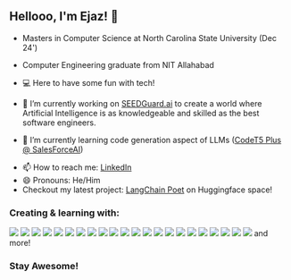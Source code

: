 ## Hellooo, I'm Ejaz! 👋
<!--
![Ejaz's GitHub stats](https://github-readme-stats.vercel.app/api?username=ez7051&count_private=true&show_icons=true&theme=panda)
<br>
<br>
<img src ="https://github-readme-streak-stats.herokuapp.com?user=ez7051&theme=panda">
-->

- Masters in Computer Science at North Carolina State University (Dec 24')
- Computer Engineering graduate from NIT Allahabad
- 💻 Here to have some fun with tech! 

- 🔭 I’m currently working on <a href="https://seedguard.ai">SEEDGuard.ai</a> to create a world where Artificial Intelligence is as knowledgeable and skilled as the best software engineers.
- 🌱 I’m currently learning code generation aspect of LLMs (<a href="https://github.com/salesforce/CodeT5">CodeT5 Plus @ SalesForceAI</a>)
<!-- - 👯 I’m looking to collaborate on ...
- 🤔 I’m looking for help with ... 
- 💬 Ask me about ... -->
- 📫 How to reach me: <a href="https://www.linkedin.com/in/ejaz-ahamed-shaik-617a10144/">LinkedIn</a>
- 😄 Pronouns: He/Him
- Checkout my latest project: <a href="https://huggingface.co/spaces/ez7051/LLM_Poet">LangChain Poet</a> on Huggingface space!
<!--- ⚡ Fun fact: ... -->

### Creating & learning with:

![](https://img.shields.io/badge/Java-informational?style=flat&logo=<LOGO_NAME>&logoColor=white&color=1E90FF)
![](https://img.shields.io/badge/Python-informational?style=flat&logo=<LOGO_NAME>&logoColor=white&color=120A8F)
![](https://img.shields.io/badge/C/C++-informational?style=flat&logo=<LOGO_NAME>&logoColor=white&color=3299CC)
![](https://img.shields.io/badge/SQL-informational?style=flat&logo=<LOGO_NAME>&logoColor=white&color=008080)
![](https://img.shields.io/badge/AWS-informational?style=flat&logo=<LOGO_NAME>&logoColor=white&color=008080)
![](https://img.shields.io/badge/Tensorflow-informational?style=flat&logo=<LOGO_NAME>&logoColor=white&color=3299CC)
![](https://img.shields.io/badge/Pytorch-informational?style=flat&logo=<LOGO_NAME>&logoColor=white&color=008080)
![](https://img.shields.io/badge/Tableau-informational?style=flat&logo=<LOGO_NAME>&logoColor=white&color=008080)
![](https://img.shields.io/badge/Docker-informational?style=flat&logo=<LOGO_NAME>&logoColor=white&color=3299CC)
![](https://img.shields.io/badge/Openshift-informational?style=flat&logo=<LOGO_NAME>&logoColor=white&color=008080)
![](https://img.shields.io/badge/Kubernetes-informational?style=flat&logo=<LOGO_NAME>&logoColor=white&color=120A8F)
![](https://img.shields.io/badge/Ansible-informational?style=flat&logo=<LOGO_NAME>&logoColor=white&color=3299CC)
![](https://img.shields.io/badge/RabbitMq-informational?style=flat&logo=<LOGO_NAME>&logoColor=white&color=008080)
![](https://img.shields.io/badge/Kafka-informational?style=flat&logo=<LOGO_NAME>&logoColor=white&color=120A8F)
![](https://img.shields.io/badge/Splunk-informational?style=flat&logo=<LOGO_NAME>&logoColor=white&color=008080)
![](https://img.shields.io/badge/BlockChain-informational?style=flat&logo=<LOGO_NAME>&logoColor=white&color=120A8F)
![](https://img.shields.io/badge/Redis-informational?style=flat&logo=<LOGO_NAME>&logoColor=white&color=3299CC)
![](https://img.shields.io/badge/Jenkins-informational?style=flat&logo=<LOGO_NAME>&logoColor=white&color=008080)
![](https://img.shields.io/badge/DeepLearning-informational?style=flat&logo=<LOGO_NAME>&logoColor=white&color=1E90FF)
![](https://img.shields.io/badge/NLP-informational?style=flat&logo=<LOGO_NAME>&logoColor=white&color=120A8F)
![](https://img.shields.io/badge/LLM-informational?style=flat&logo=<LOGO_NAME>&logoColor=white&color=3299CC)
![](https://img.shields.io/badge/GenerativeAI-informational?style=flat&logo=<LOGO_NAME>&logoColor=white&color=120A8F)
and more!


### **Stay Awesome!**

